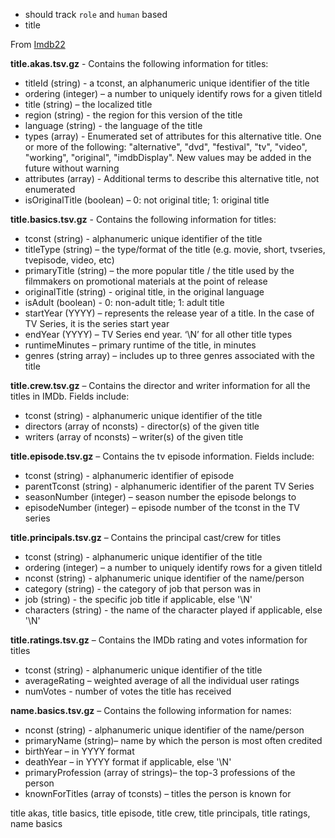 - should track `role` and `human` based 
- title

From [Imdb22](https://www.imdb.com/interfaces/)

**title.akas.tsv.gz** - Contains the following information for titles:
-   titleId (string) - a tconst, an alphanumeric unique identifier of the title
-   ordering (integer) – a number to uniquely identify rows for a given titleId
-   title (string) – the localized title
-   region (string) - the region for this version of the title
-   language (string) - the language of the title
-   types (array) - Enumerated set of attributes for this alternative title. One or more of the following: "alternative", "dvd", "festival", "tv", "video", "working", "original", "imdbDisplay". New values may be added in the future without warning
-   attributes (array) - Additional terms to describe this alternative title, not enumerated
-   isOriginalTitle (boolean) – 0: not original title; 1: original title

**title.basics.tsv.gz** - Contains the following information for titles:

-   tconst (string) - alphanumeric unique identifier of the title
-   titleType (string) – the type/format of the title (e.g. movie, short, tvseries, tvepisode, video, etc)
-   primaryTitle (string) – the more popular title / the title used by the filmmakers on promotional materials at the point of release
-   originalTitle (string) - original title, in the original language
-   isAdult (boolean) - 0: non-adult title; 1: adult title
-   startYear (YYYY) – represents the release year of a title. In the case of TV Series, it is the series start year
-   endYear (YYYY) – TV Series end year. ‘\N’ for all other title types
-   runtimeMinutes – primary runtime of the title, in minutes
-   genres (string array) – includes up to three genres associated with the title

**title.crew.tsv.gz** – Contains the director and writer information for all the titles in IMDb. Fields include:

-   tconst (string) - alphanumeric unique identifier of the title
-   directors (array of nconsts) - director(s) of the given title
-   writers (array of nconsts) – writer(s) of the given title

**title.episode.tsv.gz** – Contains the tv episode information. Fields include:

-   tconst (string) - alphanumeric identifier of episode
-   parentTconst (string) - alphanumeric identifier of the parent TV Series
-   seasonNumber (integer) – season number the episode belongs to
-   episodeNumber (integer) – episode number of the tconst in the TV series

**title.principals.tsv.gz** – Contains the principal cast/crew for titles

-   tconst (string) - alphanumeric unique identifier of the title
-   ordering (integer) – a number to uniquely identify rows for a given titleId
-   nconst (string) - alphanumeric unique identifier of the name/person
-   category (string) - the category of job that person was in
-   job (string) - the specific job title if applicable, else '\N'
-   characters (string) - the name of the character played if applicable, else '\N'

**title.ratings.tsv.gz** – Contains the IMDb rating and votes information for titles

-   tconst (string) - alphanumeric unique identifier of the title
-   averageRating – weighted average of all the individual user ratings
-   numVotes - number of votes the title has received

**name.basics.tsv.gz** – Contains the following information for names:

-   nconst (string) - alphanumeric unique identifier of the name/person
-   primaryName (string)– name by which the person is most often credited
-   birthYear – in YYYY format
-   deathYear – in YYYY format if applicable, else '\N'
-   primaryProfession (array of strings)– the top-3 professions of the person
-   knownForTitles (array of tconsts) – titles the person is known for

title akas, title basics, title episode, title crew, title principals, title ratings, name basics